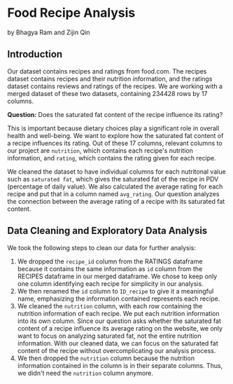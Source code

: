 # Food Recipe Analysis

by Bhagya Ram and Zijin Qin

## Introduction

Our dataset contains recipes and ratings from food.com. The recipes dataset contains recipes and their nutrition information, and the ratings dataset contains reviews and ratings of the recipes. We are working with a merged dataset of these two datasets, containing 234428 rows by 17 columns.

**Question:** Does the saturated fat content of the recipe influence its rating?

This is important because dietary choices play a significant role in overall health and well-being. We want to explore how the saturated fat content of a recipe influences its rating. Out of these 17 columns, relevant columns to our project are `nutrition`, which contains each recipe's nutrition information, and `rating`, which contains the rating given for each recipe. 

We cleaned the dataset to have individual columns for each nutritonal value such as `saturated fat`, which gives the saturated fat of the recipe in PDV (percentage of daily value). We also calculated the average rating for each recipe and put that in a column named `avg_rating`. Our question analyzes the connection between the average rating of a recipe with its saturated fat content.  

## Data Cleaning and Exploratory Data Analysis

We took the following steps to clean our data for further analysis:
1. We dropped the `recipe_id` column from the RATINGS dataframe because it contains the same information as `id` column from the RECIPES dataframe in our merged dataframe. We chose to keep only one column identifying each recipe for simplicity in our analysis. 
2. We then renamed the `id` column to `ID_recipe` to give it a meaningful name, emphasizing the information contained represents each recipe.
3. We cleaned the `nutrition` column, with each row containing the nutrition information of each recipe. We put each nutrition information into its own column. Since our question asks whether the saturated fat content of a recipe influence its average rating on the website, we only want to focus on analyzing saturated fat, not the entire nutrition information. With our cleaned data, we can focus on the saturated fat content of the recipe without overcomplicating our analysis process.
4. We then dropped the `nutrition` column because the nutrition information contained in the column is in their separate columns. Thus, we didn't need the `nutrition` column anymore. 